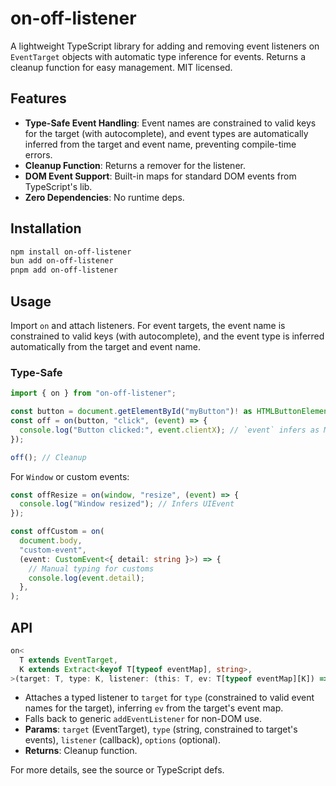 # on-off-listener

A lightweight TypeScript library for adding and removing event listeners on `EventTarget` objects with automatic type inference for events. Returns a cleanup function for easy management. MIT licensed.

## Features

- **Type-Safe Event Handling**: Event names are constrained to valid keys for the target (with autocomplete), and event types are automatically inferred from the target and event name, preventing compile-time errors.
- **Cleanup Function**: Returns a remover for the listener.
- **DOM Event Support**: Built-in maps for standard DOM events from TypeScript's lib.
- **Zero Dependencies**: No runtime deps.

## Installation

```bash
npm install on-off-listener
bun add on-off-listener
pnpm add on-off-listener
```

## Usage

Import `on` and attach listeners. For event targets, the event name is constrained to valid keys (with autocomplete), and the event type is inferred automatically from the target and event name.

### Type-Safe

```typescript
import { on } from "on-off-listener";

const button = document.getElementById("myButton")! as HTMLButtonElement;
const off = on(button, "click", (event) => {
  console.log("Button clicked:", event.clientX); // `event` infers as MouseEvent
});

off(); // Cleanup
```

For `Window` or custom events:

```typescript
const offResize = on(window, "resize", (event) => {
  console.log("Window resized"); // Infers UIEvent
});

const offCustom = on(
  document.body,
  "custom-event",
  (event: CustomEvent<{ detail: string }>) => {
    // Manual typing for customs
    console.log(event.detail);
  },
);
```

## API

```typescript
on<
  T extends EventTarget,
  K extends Extract<keyof T[typeof eventMap], string>,
>(target: T, type: K, listener: (this: T, ev: T[typeof eventMap][K]) => void, options?: boolean | AddEventListenerOptions): () => void
```

- Attaches a typed listener to `target` for `type` (constrained to valid event names for the target), inferring `ev` from the target's event map.
- Falls back to generic `addEventListener` for non-DOM use.
- **Params**: `target` (EventTarget), `type` (string, constrained to target's events), `listener` (callback), `options` (optional).
- **Returns**: Cleanup function.

For more details, see the source or TypeScript defs.
